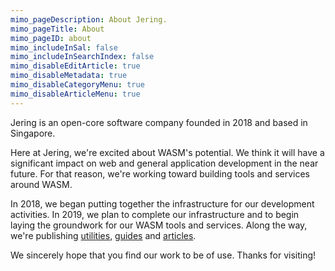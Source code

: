 ```yaml
---
mimo_pageDescription: About Jering.
mimo_pageTitle: About
mimo_pageID: about
mimo_includeInSal: false
mimo_includeInSearchIndex: false
mimo_disableEditArticle: true
mimo_disableMetadata: true
mimo_disableCategoryMenu: true
mimo_disableArticleMenu: true
---
```


Jering is an open-core software company founded in 2018 and based in Singapore.  

Here at Jering, we're excited about WASM's potential.
We think it will have a significant impact on web and general application development in the near future. 
For that reason, we're working toward building tools and services around WASM.  

In 2018, we began putting together the infrastructure for our development activities. In 2019, we plan to complete our infrastructure and to begin 
laying the groundwork for our WASM tools and services. Along the way, we're publishing [utilities](/utilities), [guides](/guides) and [articles](/articles).

We sincerely hope that you find our work to be of use. Thanks for visiting!
